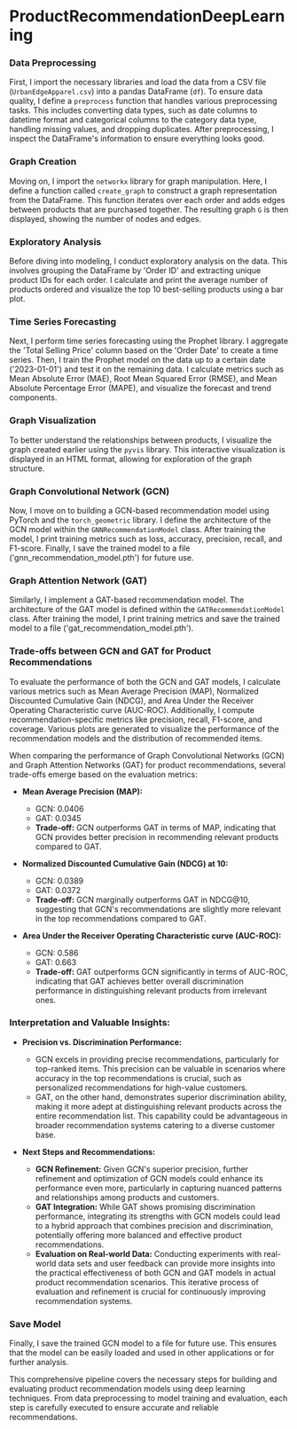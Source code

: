 # ProductRecommendationDeepLearning

### Data Preprocessing
First, I import the necessary libraries and load the data from a CSV file (`UrbanEdgeApparel.csv`) into a pandas DataFrame (`df`). To ensure data quality, I define a `preprocess` function that handles various preprocessing tasks. This includes converting data types, such as date columns to datetime format and categorical columns to the category data type, handling missing values, and dropping duplicates. After preprocessing, I inspect the DataFrame's information to ensure everything looks good.

### Graph Creation
Moving on, I import the `networkx` library for graph manipulation. Here, I define a function called `create_graph` to construct a graph representation from the DataFrame. This function iterates over each order and adds edges between products that are purchased together. The resulting graph `G` is then displayed, showing the number of nodes and edges.

### Exploratory Analysis
Before diving into modeling, I conduct exploratory analysis on the data. This involves grouping the DataFrame by 'Order ID' and extracting unique product IDs for each order. I calculate and print the average number of products ordered and visualize the top 10 best-selling products using a bar plot.

### Time Series Forecasting
Next, I perform time series forecasting using the Prophet library. I aggregate the 'Total Selling Price' column based on the 'Order Date' to create a time series. Then, I train the Prophet model on the data up to a certain date ('2023-01-01') and test it on the remaining data. I calculate metrics such as Mean Absolute Error (MAE), Root Mean Squared Error (RMSE), and Mean Absolute Percentage Error (MAPE), and visualize the forecast and trend components.

### Graph Visualization
To better understand the relationships between products, I visualize the graph created earlier using the `pyvis` library. This interactive visualization is displayed in an HTML format, allowing for exploration of the graph structure.

### Graph Convolutional Network (GCN)
Now, I move on to building a GCN-based recommendation model using PyTorch and the `torch_geometric` library. I define the architecture of the GCN model within the `GNNRecommendationModel` class. After training the model, I print training metrics such as loss, accuracy, precision, recall, and F1-score. Finally, I save the trained model to a file ('gnn_recommendation_model.pth') for future use.

### Graph Attention Network (GAT)
Similarly, I implement a GAT-based recommendation model. The architecture of the GAT model is defined within the `GATRecommendationModel` class. After training the model, I print training metrics and save the trained model to a file ('gat_recommendation_model.pth').

### Trade-offs between GCN and GAT for Product Recommendations

To evaluate the performance of both the GCN and GAT models, I calculate various metrics such as Mean Average Precision (MAP), Normalized Discounted Cumulative Gain (NDCG), and Area Under the Receiver Operating Characteristic curve (AUC-ROC). Additionally, I compute recommendation-specific metrics like precision, recall, F1-score, and coverage. Various plots are generated to visualize the performance of the recommendation models and the distribution of recommended items.

When comparing the performance of Graph Convolutional Networks (GCN) and Graph Attention Networks (GAT) for product recommendations, several trade-offs emerge based on the evaluation metrics:

- **Mean Average Precision (MAP):**
  - GCN: 0.0406
  - GAT: 0.0345
  - **Trade-off:** GCN outperforms GAT in terms of MAP, indicating that GCN provides better precision in recommending relevant products compared to GAT.

- **Normalized Discounted Cumulative Gain (NDCG) at 10:**
  - GCN: 0.0389
  - GAT: 0.0372
  - **Trade-off:** GCN marginally outperforms GAT in NDCG@10, suggesting that GCN's recommendations are slightly more relevant in the top recommendations compared to GAT.

- **Area Under the Receiver Operating Characteristic curve (AUC-ROC):**
  - GCN: 0.586
  - GAT: 0.663
  - **Trade-off:** GAT outperforms GCN significantly in terms of AUC-ROC, indicating that GAT achieves better overall discrimination performance in distinguishing relevant products from irrelevant ones.

### Interpretation and Valuable Insights:

- **Precision vs. Discrimination Performance:**
  - GCN excels in providing precise recommendations, particularly for top-ranked items. This precision can be valuable in scenarios where accuracy in the top recommendations is crucial, such as personalized recommendations for high-value customers.
  - GAT, on the other hand, demonstrates superior discrimination ability, making it more adept at distinguishing relevant products across the entire recommendation list. This capability could be advantageous in broader recommendation systems catering to a diverse customer base.

- **Next Steps and Recommendations:**
  - **GCN Refinement:** Given GCN's superior precision, further refinement and optimization of GCN models could enhance its performance even more, particularly in capturing nuanced patterns and relationships among products and customers.
  - **GAT Integration:** While GAT shows promising discrimination performance, integrating its strengths with GCN models could lead to a hybrid approach that combines precision and discrimination, potentially offering more balanced and effective product recommendations.
  - **Evaluation on Real-world Data:** Conducting experiments with real-world data sets and user feedback can provide more insights into the practical effectiveness of both GCN and GAT models in actual product recommendation scenarios. This iterative process of evaluation and refinement is crucial for continuously improving recommendation systems.

### Save Model
Finally, I save the trained GCN model to a file for future use. This ensures that the model can be easily loaded and used in other applications or for further analysis.

This comprehensive pipeline covers the necessary steps for building and evaluating product recommendation models using deep learning techniques. From data preprocessing to model training and evaluation, each step is carefully executed to ensure accurate and reliable recommendations.
